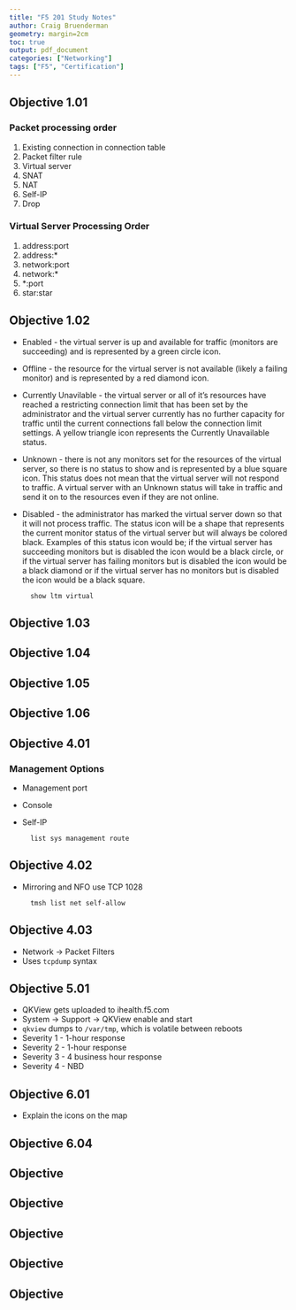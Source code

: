 ```yaml
---
title: "F5 201 Study Notes"
author: Craig Bruenderman
geometry: margin=2cm
toc: true
output: pdf_document
categories: ["Networking"]
tags: ["F5", "Certification"]
---
```


## Objective 1.01

### Packet processing order

1. Existing connection in connection table
1. Packet filter rule
1. Virtual server
1. SNAT
1. NAT
1. Self-IP
1. Drop

### Virtual Server Processing Order

1. address:port
1. address:*
1. network:port
1. network:*
1. *:port
1. star:star

## Objective 1.02

* Enabled - the virtual server is up and available for traffic (monitors are succeeding) and is represented by a green circle icon.

* Offline - the resource for the virtual server is not available (likely a failing monitor) and is represented by a red diamond icon.

* Currently Unavilable - the virtual server or all of it’s resources have reached a restricting connection limit that has been set by the administrator and the virtual server currently has no further capacity for traffic until the current connections fall below the connection limit settings. A yellow triangle icon represents the Currently Unavailable status.

* Unknown - there is not any monitors set for the resources of the virtual server, so there is no status to show and is represented by a blue square icon. This status does not mean that the virtual server will not respond to traffic. A virtual server with an Unknown status will take in traffic and send it on to the resources even if they are not online.

* Disabled - the administrator has marked the virtual server down so that it will not process traffic. The status icon will be a shape that represents the current monitor status of the virtual server but will always be colored black. Examples of this status icon would be; if the virtual server has succeeding monitors but is disabled the icon would be a black circle, or if the virtual server has failing monitors but is disabled the icon would be a black diamond or if the virtual server has no monitors but is disabled the icon would be a black square.

		show ltm virtual

## Objective 1.03

## Objective 1.04

## Objective 1.05

## Objective 1.06

## Objective 4.01

### Management Options

* Management port
* Console
* Self-IP

		list sys management route

## Objective 4.02

* Mirroring and NFO use TCP 1028

		tmsh list net self-allow

## Objective 4.03

* Network -> Packet Filters
* Uses `tcpdump` syntax

## Objective 5.01

* QKView gets uploaded to ihealth.f5.com
* System -> Support -> QKView enable and start
* `qkview` dumps to `/var/tmp`, which is volatile between reboots
* Severity 1 - 1-hour response
* Severity 2 - 1-hour response
* Severity 3 - 4 business hour response
* Severity 4 - NBD

## Objective 6.01

* Explain the icons on the map

## Objective 6.04



## Objective

## Objective

## Objective

## Objective

## Objective

